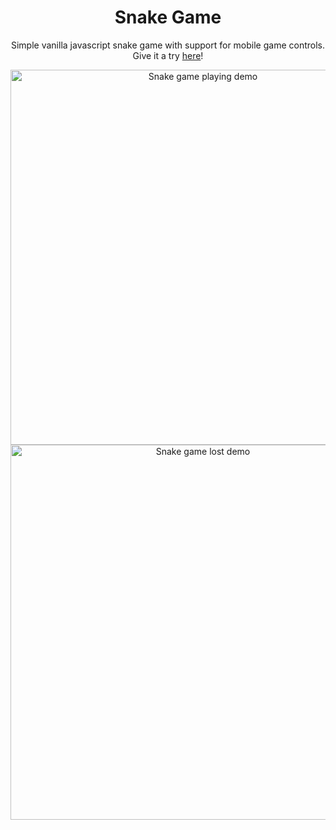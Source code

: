 <h1 align="center">Snake Game</h1>
<p align="center">Simple vanilla javascript snake game with support for mobile game controls. Give it a try <a href="https://janisjuniors.github.io/snake-game/">here</a>!</p>

<div align="center">
  <img src="https://github.com/janisjuniors/snake-game/assets/104723218/c1bcaac2-c316-4818-b7c9-f054863b8899" alt="Snake game playing demo" width="600">
  <img src="https://github.com/janisjuniors/snake-game/assets/104723218/5d682ca1-0d87-40cc-9122-f01d986e538f" alt="Snake game lost demo" width="600">
<div>
